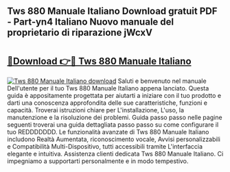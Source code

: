 ## Tws 880 Manuale Italiano Download gratuit PDF - Part-yn4 Italiano Nuovo manuale del proprietario di riparazione jWcxV

# <h2><a href="http://dfe2rpo.blite.top/?on=Tws+880+Manuale+Italiano">🔗Download 👉🔴 Tws 880 Manuale Italiano</a></h2>

[![Tws 880 Manuale Italiano download](https://i.imgur.com/lujVjoI.png)](http://dfe2rpo.blite.top/?on=Tws+880+Manuale+Italiano)
Saluti e benvenuto nel manuale Dell'utente per il tuo Tws 880 Manuale Italiano appena lanciato. Questa guida è appositamente progettata per aiutarti a iniziare con il tuo prodotto e darti una conoscenza approfondita delle sue caratteristiche, funzioni e capacità. Troverai istruzioni chiare per L'installazione, L'uso, la manutenzione e la risoluzione dei problemi. Guida passo passo nelle pagine seguenti troverai una guida dettagliata passo passo su come configurare il tuo REDDDDDDD. Le funzionalità avanzate di Tws 880 Manuale Italiano includono Realtà Aumentata, riconoscimento vocale, Avvisi personalizzabili e Compatibilità Multi-Dispositivo, tutti accessibili tramite L'interfaccia elegante e intuitiva. Assistenza clienti dedicata Tws 880 Manuale Italiano. Ci impegniamo a supportarti personalmente e in modo tempestivo.
